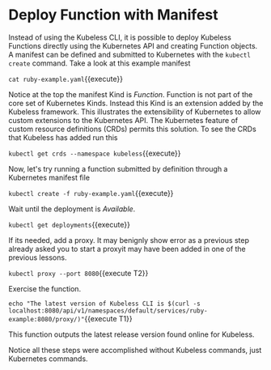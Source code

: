 # Deploy Function with Manifest #

Instead of using the Kubeless CLI, it is possible to deploy Kubeless Functions directly using the Kubernetes API and creating Function objects. A manifest can be defined and submitted to Kubernetes with the `kubectl create` command. Take a look at this example manifest

`cat ruby-example.yaml`{{execute}}

Notice at the top the manifest Kind is _Function_. Function is not part of the core set of Kubernetes Kinds. Instead this Kind is an extension added by the Kubeless framework. This illustrates the extensibility of Kubernetes to allow custom extensions to the Kubernetes API. The Kubernetes feature of custom resource definitions (CRDs) permits this solution. To see the CRDs that Kubeless has added run this

`kubectl get crds --namespace kubeless`{{execute}}

Now, let's try running a function submitted by definition through a Kubernetes  manifest file

`kubectl create -f ruby-example.yaml`{{execute}}

Wait until the deployment is _Available_.

`kubectl get deployments`{{execute}}

If its needed, add a proxy. It may benignly show error as a previous step already asked you to start a proxyit may have been added in one of the previous lessons.

`kubectl proxy --port 8080`{{execute T2}}

Exercise the function.

`echo "The latest version of Kubeless CLI is $(curl -s localhost:8080/api/v1/namespaces/default/services/ruby-example:8080/proxy/)"`{{execute T1}}

This function outputs the latest release version found online for Kubeless.

Notice all these steps were accomplished without Kubeless commands, just Kubernetes commands.